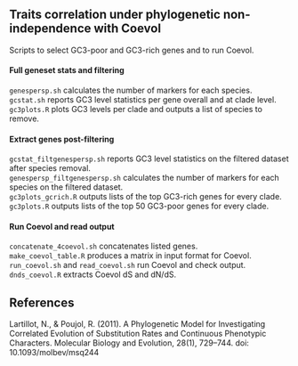## Traits correlation under phylogenetic non-independence with Coevol

Scripts to select GC3-poor and GC3-rich genes and to run Coevol.

#### Full geneset stats and filtering
`genespersp.sh` calculates the number of markers for each species.<br>
`gcstat.sh` reports GC3 level statistics per gene overall and at clade level.<br>
`gc3plots.R` plots GC3 levels per clade and outputs a list of species to remove.<br>

#### Extract genes post-filtering
`gcstat_filtgenespersp.sh` reports GC3 level statistics on the filtered dataset after species removal.<br>
`genespersp_filtgenespersp.sh` calculates the number of markers for each species on the filtered dataset.<br>
`gc3plots_gcrich.R` outputs lists of the top GC3-rich genes for every clade.<br>
`gc3plots.R` outputs lists of the top 50 GC3-poor genes for every clade.<br>

#### Run Coevol and read output
`concatenate_4coevol.sh` concatenates listed genes.<br>
`make_coevol_table.R` produces a matrix in input format for Coevol.<br>
`run_coevol.sh` and `read_coevol.sh` run Coevol and check output.<br>
`dnds_coevol.R` extracts Coevol dS and dN/dS.<br>

## References

Lartillot, N., & Poujol, R. (2011). A Phylogenetic Model for Investigating Correlated Evolution of Substitution Rates and Continuous Phenotypic Characters. Molecular Biology and Evolution, 28(1), 729–744. doi: 10.1093/molbev/msq244
